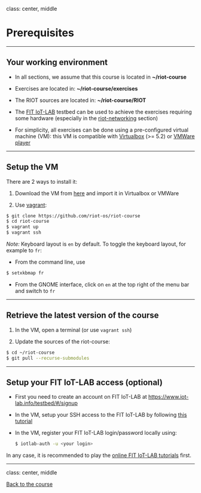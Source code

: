 class: center, middle

# Prerequisites

---

## Your working environment

- In all sections, we assume that this course is located in **~/riot-course**

- Exercises are located in: **~/riot-course/exercises**

- The RIOT sources are located in: **~/riot-course/RIOT**

- The [FIT IoT-LAB](https://www.iot-lab.info) testbed can be used to achieve
  the exercises requiring some hardware (especially in the
  [riot-networking](https://riot-os.github.io/riot-course/slides/04-networking-in-riot)
  section)

- For simplicity, all exercises can be done using a pre-configured virtual
  machine (VM): this VM is compatible with [Virtualbox](https://www.virtualbox.org/)
  (>= 5.2) or [VMWare player](https://www.vmware.com/products/workstation-player.html)

---

## Setup the VM

There are 2 ways to install it:

1. Download the VM from [here](http://demo-fit.saclay.inria.fr/vms/RIOT-VM.ova)
   and import it in Virtualbox or VMWare

2. Use [vagrant](https://www.vagrantup.com/):
  ```sh
  $ git clone https://github.com/riot-os/riot-course
  $ cd riot-course
  $ vagrant up
  $ vagrant ssh
  ```

*Note:* Keyboard layout is `en` by default. To toggle the keyboard layout,
for example to `fr`:
- From the command line, use
```sh
$ setxkbmap fr
```
- From the GNOME interface, click on `en` at the top right of the menu bar and
  switch to `fr`

---

## Retrieve the latest version of the course

1. In the VM, open a terminal (or use `vagrant ssh`)

2. Update the sources of the riot-course:
```sh
$ cd ~/riot-course
$ git pull --recurse-submodules
```

---

## Setup your FIT IoT-LAB access (optional)

- First you need to create an account on FIT IoT-LAB at
  <a href=https://www.iot-lab.info/testbed/#/signup>
  https://www.iot-lab.info/testbed/#/signup</a>

- In the VM, setup your SSH access to the FIT IoT-LAB by following
  [this tutorial](https://www.iot-lab.info/tutorials/ssh-access/)

- In the VM, register your FIT IoT-LAB login/password locally using:
  ```sh
  $ iotlab-auth -u <your login>
  ```

In any case, it is recommended to play the
[online FIT IoT-LAB tutorials](https://www.iot-lab.info/tutorials/) first.

---

class: center, middle

[Back to the course](https://github.com/riot-os/riot-course#content-of-the-course)
